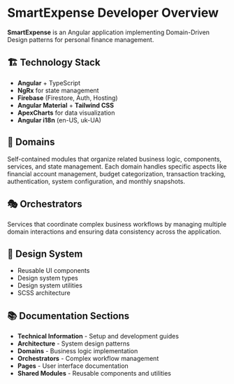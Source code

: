 # SmartExpense Developer Overview

**SmartExpense** is an Angular application implementing Domain-Driven Design patterns for personal finance management.

## 🏗️ Technology Stack
- **Angular** + TypeScript
- **NgRx** for state management
- **Firebase** (Firestore, Auth, Hosting)
- **Angular Material** + **Tailwind CSS**
- **ApexCharts** for data visualization
- **Angular i18n** (en-US, uk-UA)

## 🏢 Domains
Self-contained modules that organize related business logic, components, services, and state management. Each domain handles specific aspects like financial account management, budget categorization, transaction tracking, authentication, system configuration, and monthly snapshots.

## 🎭 Orchestrators
Services that coordinate complex business workflows by managing multiple domain interactions and ensuring data consistency across the application.

## 🎨 Design System
- Reusable UI components
- Design system types
- Design system utilities
- SCSS architecture

## 📚 Documentation Sections
- **Technical Information** - Setup and development guides
- **Architecture** - System design patterns
- **Domains** - Business logic implementation
- **Orchestrators** - Complex workflow management
- **Pages** - User interface documentation
- **Shared Modules** - Reusable components and utilities